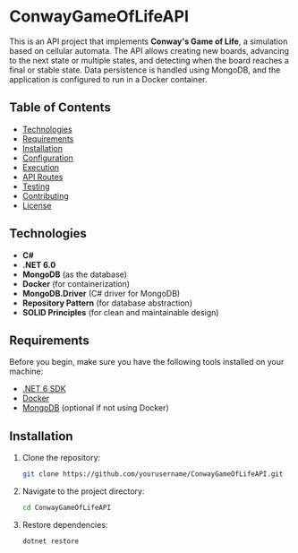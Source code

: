 # ConwayGameOfLifeAPI

This is an API project that implements **Conway's Game of Life**, a simulation based on cellular automata. The API allows creating new boards, advancing to the next state or multiple states, and detecting when the board reaches a final or stable state. Data persistence is handled using MongoDB, and the application is configured to run in a Docker container.

## Table of Contents

- [Technologies](#technologies)
- [Requirements](#requirements)
- [Installation](#installation)
- [Configuration](#configuration)
- [Execution](#execution)
- [API Routes](#api-routes)
- [Testing](#testing)
- [Contributing](#contributing)
- [License](#license)

## Technologies

- **C#**
- **.NET 6.0**
- **MongoDB** (as the database)
- **Docker** (for containerization)
- **MongoDB.Driver** (C# driver for MongoDB)
- **Repository Pattern** (for database abstraction)
- **SOLID Principles** (for clean and maintainable design)

## Requirements

Before you begin, make sure you have the following tools installed on your machine:

- [.NET 6 SDK](https://dotnet.microsoft.com/download/dotnet/6.0)
- [Docker](https://www.docker.com/get-started)
- [MongoDB](https://www.mongodb.com/try/download/community) (optional if not using Docker)

## Installation

1. Clone the repository:
   
   ```bash
   git clone https://github.com/yourusername/ConwayGameOfLifeAPI.git

3. Navigate to the project directory:

   ```bash
   cd ConwayGameOfLifeAPI

4. Restore dependencies:

   ```bash
   dotnet restore
